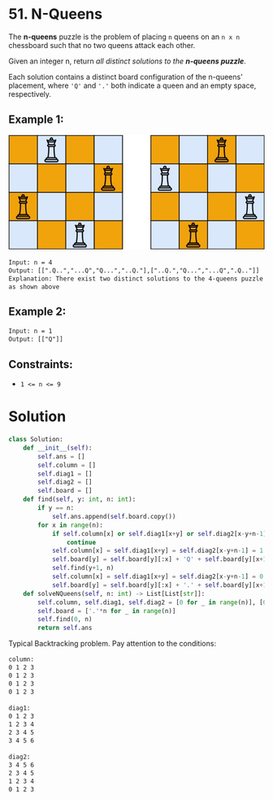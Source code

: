 # 51. N-Queens

The **n-queens** puzzle is the problem of placing `n` queens on an `n x n` chessboard such that no two queens attack each other.

Given an integer n, return *all distinct solutions to the **n-queens puzzle***.

Each solution contains a distinct board configuration of the n-queens' placement, where `'Q'` and `'.'` both indicate a queen and an empty space, respectively.

## Example 1:
![queens.jpg](/src/queens.jpg)
```
Input: n = 4
Output: [[".Q..","...Q","Q...","..Q."],["..Q.","Q...","...Q",".Q.."]]
Explanation: There exist two distinct solutions to the 4-queens puzzle as shown above
```

## Example 2:
```
Input: n = 1
Output: [["Q"]]
```

## Constraints:
- `1 <= n <= 9`

# Solution
```python
class Solution:
    def __init__(self):
        self.ans = []
        self.column = []
        self.diag1 = []
        self.diag2 = []
        self.board = []
    def find(self, y: int, n: int):
        if y == n:
            self.ans.append(self.board.copy())
        for x in range(n):
            if self.column[x] or self.diag1[x+y] or self.diag2[x-y+n-1]:
                continue
            self.column[x] = self.diag1[x+y] = self.diag2[x-y+n-1] = 1
            self.board[y] = self.board[y][:x] + 'Q' + self.board[y][x+1:]
            self.find(y+1, n)
            self.column[x] = self.diag1[x+y] = self.diag2[x-y+n-1] = 0
            self.board[y] = self.board[y][:x] + '.' + self.board[y][x+1:]
    def solveNQueens(self, n: int) -> List[List[str]]:
        self.column, self.diag1, self.diag2 = [0 for _ in range(n)], [0 for _ in range(2*n-1)], [0 for _ in range(2*n-1)]
        self.board = ['.'*n for _ in range(n)]
        self.find(0, n)
        return self.ans
```
Typical Backtracking problem. Pay attention to the conditions:
```
column:
0 1 2 3
0 1 2 3
0 1 2 3
0 1 2 3

diag1:
0 1 2 3
1 2 3 4
2 3 4 5
3 4 5 6

diag2:
3 4 5 6
2 3 4 5
1 2 3 4
0 1 2 3
```
